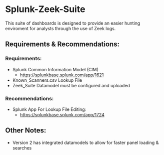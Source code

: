 # Splunk-Zeek-Suite
This suite of dashboards is designed to provide an easier hunting enviroment for analysts through the use of Zeek logs.

## Requirements & Recommendations:
### Requirements:
- Splunk Common Information Model (CIM)
  - https://splunkbase.splunk.com/app/1621
- Known_Scanners.csv Lookup File
- Zeek_Suite Datamodel must be configured and uploaded
### Recommendations: 
- Splunk App For Lookup File Editing:
  - https://splunkbase.splunk.com/app/1724

## Other Notes:
- Version 2 has integrated datamodels to allow for faster panel loading & searches

